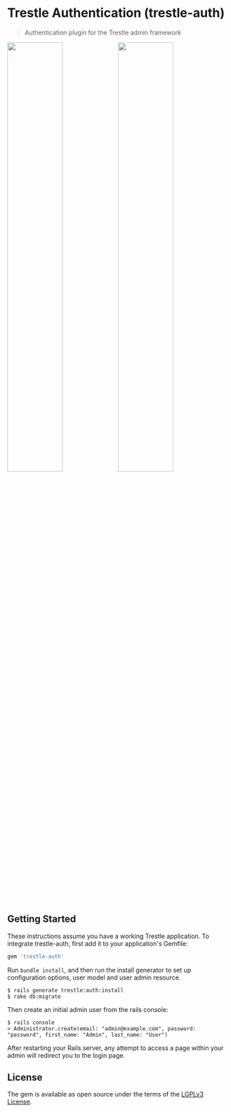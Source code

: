# Trestle Authentication (trestle-auth)

> Authentication plugin for the Trestle admin framework

<img src="https://trestle.io/images/Trestle-Auth-1.png" width="50%" /><img src="https://trestle.io/images/Trestle-Auth-2.png" width="50%" />


## Getting Started

These instructions assume you have a working Trestle application. To integrate trestle-auth, first add it to your application's Gemfile:

```ruby
gem 'trestle-auth'
```

Run `bundle install`, and then run the install generator to set up configuration options, user model and user admin resource.

    $ rails generate trestle:auth:install
    $ rake db:migrate

Then create an initial admin user from the rails console:

    $ rails console
    > Administrator.create(email: "admin@example.com", password: "password", first_name: "Admin", last_name: "User")

After restarting your Rails server, any attempt to access a page within your admin will redirect you to the login page.


## License

The gem is available as open source under the terms of the [LGPLv3 License](https://opensource.org/licenses/LGPL-3.0).
